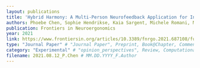 ```yaml
---
layout: publications
title: 'Hybrid Harmony: A Multi-Person Neurofeedback Application for Interpersonal Synchrony'
authors: Phoebe Chen, Sophie Hendrikse, Kaia Sargent, Michele Romani, Matthias Oostrik, Tom F. Wilderjans, Sander Koole, Guillaume Dumas, David Medine, Suzanne Dikker
publication: Frontiers in Neuroergonomics
year: 2021
link: https://www.frontiersin.org/articles/10.3389/fnrgo.2021.687108/full
type: "Journal Paper" # "Journal Paper", Preprint, Book@Chapter, Comment, "Poster_Conference"
category: "Experimental" # "opinion_perspectives", Review, Computational, Social Cognitive and Affective Neuroscience, Experimental
filename: 2021.08.12_P.Chen # MM.DD.YYYY_F.Author 
---
```

